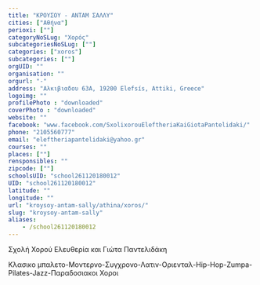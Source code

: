```yaml
---
title: "ΚΡΟΥΣΟΥ - ΑΝΤΑΜ ΣΑΛΛΥ"
cities: ["Αθήνα"]
perioxi: [""]
categoryNoSLug: "Χορός"
subcategoriesNoSLug: [""]
categories: ["xoros"]
subcategories: [""]
orgUID: ""
organisation: ""
orgurl: "-"
address: "Αλκιβιαδου 63Α, 19200 Elefsís, Attiki, Greece"
logoimg: ""
profilePhoto : "downloaded"
coverPhoto : "downloaded"
website: ""
facebook: "www.facebook.com/SxolixorouEleftheriaKaiGiotaPantelidaki/"
phone: "2105560777"
email: "eleftheriapantelidaki@yahoo.gr"
courses: ""
places: [""]
rensponsibles: ""
zipcode: [""]
schoolsUID: "school261120180012"
UID: "school261120180012"
latitude: ""
longitude: ""
url: "kroysoy-antam-sally/athina/xoros/"
slug: "kroysoy-antam-sally"
aliases:
    - /school261120180012
---
```



Σχολή Χορού Ελευθερία και Γιώτα Παντελιδάκη

Κλασικο μπαλετο-Μοντερνο-Συγχρονο-Λατιν-Οριενταλ-Hip-Hop-Zumpa-Pilates-Jazz-Παραδοσιακοι Χοροι